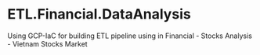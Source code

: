 # ETL.Financial.DataAnalysis
Using GCP-IaC for building ETL pipeline using in Financial - Stocks Analysis - Vietnam Stocks Market
